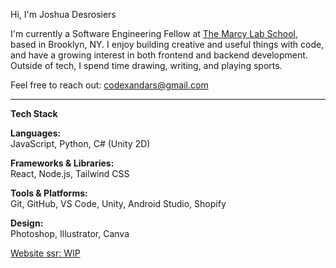 Hi, I'm Joshua Desrosiers

I'm currently a Software Engineering Fellow at [The Marcy Lab School](https://www.marcylabschool.org/), based in Brooklyn, NY. I enjoy building creative and useful things with code, and have a growing interest in both frontend and backend development. Outside of tech, I spend time drawing, writing, and playing sports.

Feel free to reach out: codexandars@gmail.com

---

**Tech Stack**

**Languages:**  
JavaScript, Python, C# (Unity 2D)

**Frameworks & Libraries:**  
React, Node.js, Tailwind CSS

**Tools & Platforms:**  
Git, GitHub, VS Code, Unity, Android Studio, Shopify

**Design:**  
Photoshop, Illustrator, Canva

[Website ssr: WIP](https://portfolio.codexars.com/)
